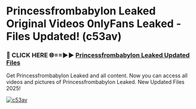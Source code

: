 # Princessfrombabylon Leaked Original Videos 0nlyFans Leaked - Files Updated! (c53av)

<h3>🔴 CLICK HERE 🌐==►► <a href="https://tinyurl.com/3hn5wdd3" rel="nofollow">Princessfrombabylon Leaked Updated Files</a></h3>

Get Princessfrombabylon Leaked and all content. Now you can access all videos and pictures of Princessfrombabylon Leaked. New Updated Files 2025!

[![c53av](https://i.imgur.com/4HnBqBT.gif)](https://tinyurl.com/3hn5wdd3)
